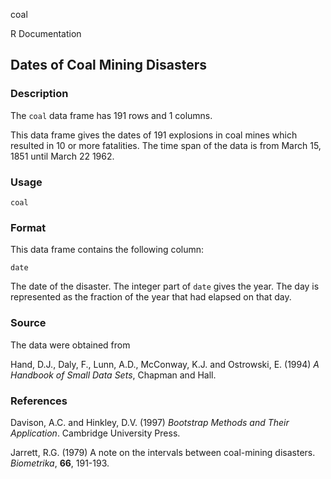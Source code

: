 coal

R Documentation

##  Dates of Coal Mining Disasters

### Description

The `coal` data frame has 191 rows and 1 columns.

This data frame gives the dates of 191 explosions in coal mines which resulted
in 10 or more fatalities. The time span of the data is from March 15, 1851
until March 22 1962.

### Usage

    
    coal

### Format

This data frame contains the following column:

`date`

The date of the disaster. The integer part of `date` gives the year. The day
is represented as the fraction of the year that had elapsed on that day.

### Source

The data were obtained from

Hand, D.J., Daly, F., Lunn, A.D., McConway, K.J. and Ostrowski, E. (1994) _A
Handbook of Small Data Sets_, Chapman and Hall.

### References

Davison, A.C. and Hinkley, D.V. (1997) _Bootstrap Methods and Their
Application_. Cambridge University Press.

Jarrett, R.G. (1979) A note on the intervals between coal-mining disasters.
_Biometrika_, **66**, 191-193.

